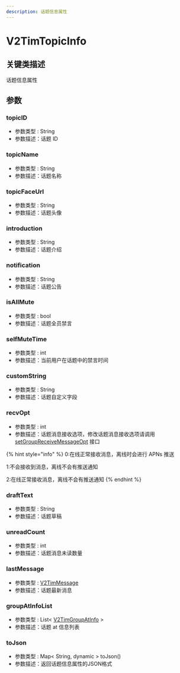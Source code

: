 ```yaml
---
description: 话题信息属性
---
```


# V2TimTopicInfo

## 关键类描述

话题信息属性

## 参数

### topicID

* 参数类型 : String
* 参数描述：话题 ID

### topicName

* 参数类型 : String
* 参数描述：话题名称

### topicFaceUrl

* 参数类型 : String
* 参数描述：话题头像

### introduction

* 参数类型 : String
* 参数描述：话题介绍

### notification

* 参数类型 : String
* 参数描述：话题公告

### isAllMute

* 参数类型 : bool
* 参数描述：话题全员禁言

### selfMuteTime

* 参数类型 : int
* 参数描述：当前用户在话题中的禁言时间

### customString

* 参数类型 : String
* 参数描述：话题自定义字段

### recvOpt

* 参数类型 : int
* 参数描述：话题消息接收选项，修改话题消息接收选项请调用 [setGroupReceiveMessageOpt](../../v2timmessagemanager/setgroupreceivemessageopt.md) 接口

{% hint style="info" %}
0:在线正常接收消息，离线时会进行 APNs 推送

1:不会接收到消息，离线不会有推送通知

2:在线正常接收消息，离线不会有推送通知
{% endhint %}

### draftText

* 参数类型 : String
* 参数描述：话题草稿

### unreadCount

* 参数类型 : int
* 参数描述：话题消息未读数量

### lastMessage

* 参数类型 : [V2TimMessage](../message/v2timmessage.md)
* 参数描述：话题最新消息

### groupAtInfoList

* 参数类型 : List< [V2TimGroupAtInfo](../group/v2timgroupatinfo.md) >
* 参数描述：话题 at 信息列表

### toJson

* 参数类型 : Map< String, dynamic > toJson()
* 参数描述：返回话题信息属性的JSON格式

